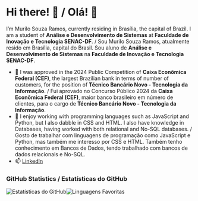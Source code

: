 # Hi there! 👋 / Olá! 👋

I’m Murilo Souza Ramos, currently residing in Brasília, the capital of Brazil. I am a student of **Análise e Desenvolvimento de Sistemas** at **Faculdade de Inovação e Tecnologia SENAC-DF**. / Sou Murilo Souza Ramos, atualmente resido em Brasília, capital do Brasil. Sou aluno de **Análise e Desenvolvimento de Sistemas** na **Faculdade de Inovação e Tecnologia SENAC-DF**.

- 🔭 I was approved in the 2024 Public Competition of **Caixa Econômica Federal (CEF)**, the largest Brazilian bank in terms of number of customers, for the position of **Técnico Bancário Novo - Tecnologia da Informação**. / Fui aprovado no Concurso Público 2024 da **Caixa Econômica Federal (CEF)**, maior banco brasileiro em número de clientes, para o cargo de **Técnico Bancário Novo - Tecnologia da Informação**.
- 🌱 I enjoy working with programming languages such as JavaScript and Python, but I also dabble in CSS and HTML. I also have knowledge in Databases, having worked with both relational and No-SQL databases. / Gosto de trabalhar com linguagens de programação como JavaScript e Python, mas também me interesso por CSS e HTML. Também tenho conhecimento em Bancos de Dados, tendo trabalhado com bancos de dados relacionais e No-SQL.
- 📫 [LinkedIn](https://www.linkedin.com/in/murs77r/)

### GitHub Statistics / Estatísticas do GitHub
![Estatísticas do GitHub](https://github-readme-stats.vercel.app/api?username=murs77r&theme=dark&show_icons=true&hide_border=false&count_private=true)![Linguagens Favoritas](https://github-readme-stats.vercel.app/api/top-langs/?username=murs77r&theme=dark&show_icons=true&hide_border=false&layout=compact)
